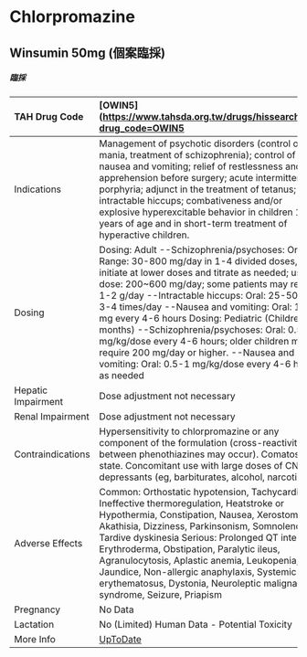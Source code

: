 # Chlorpromazine

## Winsumin 50mg (個案臨採)

##### 臨採

| TAH Drug Code      | [OWIN5](https://www.tahsda.org.tw/drugs/hissearch.php?drug_code=OWIN5                                                                                                                                                                                                                                                                                                                                                                                                                                                                                  |
|:-------------------|:-------------------------------------------------------------------------------------------------------------------------------------------------------------------------------------------------------------------------------------------------------------------------------------------------------------------------------------------------------------------------------------------------------------------------------------------------------------------------------------------------------------------------------------------------------|
| Indications        | Management of psychotic disorders (control of mania, treatment of schizophrenia); control of nausea and vomiting; relief of restlessness and apprehension before surgery; acute intermittent porphyria; adjunct in the treatment of tetanus; intractable hiccups; combativeness and/or explosive hyperexcitable behavior in children 1-12 years of age and in short-term treatment of hyperactive children.                                                                                                                                            |
| Dosing             | Dosing: Adult --Schizophrenia/psychoses: Oral: Range: 30-800 mg/day in 1-4 divided doses, initiate at lower doses and titrate as needed; usual dose: 200~600 mg/day; some patients may require 1-2 g/day --Intractable hiccups: Oral: 25-50 mg 3-4 times/day --Nausea and vomiting: Oral: 10-25 mg every 4-6 hours Dosing: Pediatric (Children >=6 months) --Schizophrenia/psychoses: Oral: 0.5-1 mg/kg/dose every 4-6 hours; older children may require 200 mg/day or higher. --Nausea and vomiting: Oral: 0.5-1 mg/kg/dose every 4-6 hours as needed |
| Hepatic Impairment | Dose adjustment not necessary                                                                                                                                                                                                                                                                                                                                                                                                                                                                                                                          |
| Renal Impairment   | Dose adjustment not necessary                                                                                                                                                                                                                                                                                                                                                                                                                                                                                                                          |
| Contraindications  | Hypersensitivity to chlorpromazine or any component of the formulation (cross-reactivity between phenothiazines may occur). Comatose state. Concomitant use with large doses of CNS depressants (eg, barbiturates, alcohol, narcotics)                                                                                                                                                                                                                                                                                                                 |
| Adverse Effects    | Common: Orthostatic hypotension, Tachycardia, Ineffective thermoregulation, Heatstroke or Hypothermia, Constipation, Nausea, Xerostomia, Akathisia, Dizziness, Parkinsonism, Somnolence, Tardive dyskinesia Serious: Prolonged QT interval, Erythroderma, Obstipation, Paralytic ileus, Agranulocytosis, Aplastic anemia, Leukopenia, Jaundice, Non-allergic anaphylaxis, Systemic lupus erythematosus, Dystonia, Neuroleptic malignant syndrome, Seizure, Priapism                                                                                    |
| Pregnancy          | No Data                                                                                                                                                                                                                                                                                                                                                                                                                                                                                                                                                |
| Lactation          | No (Limited) Human Data - Potential Toxicity                                                                                                                                                                                                                                                                                                                                                                                                                                                                                                           |
| More Info          | [UpToDate](https://www.uptodate.com/contents/chlorpromazine-drug-information)                                                                                                                                                                                                                                                                                                                                                                                                                                                                          |

